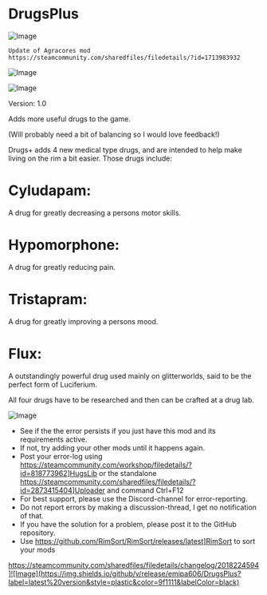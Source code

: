 # DrugsPlus

![Image](https://i.imgur.com/buuPQel.png)

    Update of Agracores mod
    https://steamcommunity.com/sharedfiles/filedetails/?id=1713983932

![Image](https://i.imgur.com/pufA0kM.png)

	
![Image](https://i.imgur.com/Z4GOv8H.png)


Version: 1.0

Adds more useful drugs to the game.

(Will probably need a bit of balancing so I would love feedback!)

Drugs+ adds 4 new medical type drugs, and are intended to help make living on the rim a bit easier. Those drugs include:

#  Cyludapam: 
 A drug for greatly decreasing a persons motor skills.

#  Hypomorphone: 
 A drug for greatly reducing pain.

#  Tristapram: 
 A drug for greatly improving a persons mood.

#  Flux: 
 A outstandingly powerful drug used mainly on glitterworlds, said to be the perfect form of Luciferium.

All four drugs have to be researched and then can be crafted at a drug lab.


![Image](https://i.imgur.com/PwoNOj4.png)



-  See if the the error persists if you just have this mod and its requirements active.
-  If not, try adding your other mods until it happens again.
-  Post your error-log using https://steamcommunity.com/workshop/filedetails/?id=818773962]HugsLib or the standalone https://steamcommunity.com/sharedfiles/filedetails/?id=2873415404]Uploader and command Ctrl+F12
-  For best support, please use the Discord-channel for error-reporting.
-  Do not report errors by making a discussion-thread, I get no notification of that.
-  If you have the solution for a problem, please post it to the GitHub repository.
-  Use https://github.com/RimSort/RimSort/releases/latest]RimSort to sort your mods



https://steamcommunity.com/sharedfiles/filedetails/changelog/2018224594]![Image](https://img.shields.io/github/v/release/emipa606/DrugsPlus?label=latest%20version&style=plastic&color=9f1111&labelColor=black)

